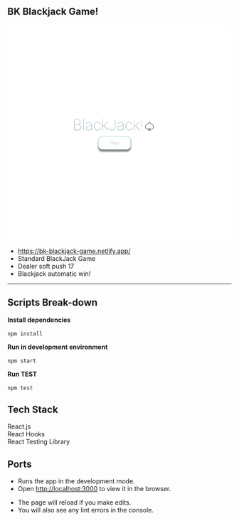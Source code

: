 ## BK Blackjack Game!

![Screen Capture](public/blackjack-game.gif)

- https://bk-blackjack-game.netlify.app/
- Standard BlackJack Game
- Dealer soft push 17
- Blackjack automatic win!

---

## Scripts Break-down

**Install dependencies**

```
npm install
```

**Run in development environment**

```
npm start
```

**Run TEST**

```
npm test
```

## Tech Stack

React.js<br />
React Hooks<br />
React Testing Library

## Ports

- Runs the app in the development mode.<br />
- Open [http://localhost:3000](http://localhost:3000) to view it in the browser.<br/>

* The page will reload if you make edits.<br />
* You will also see any lint errors in the console.<br />

